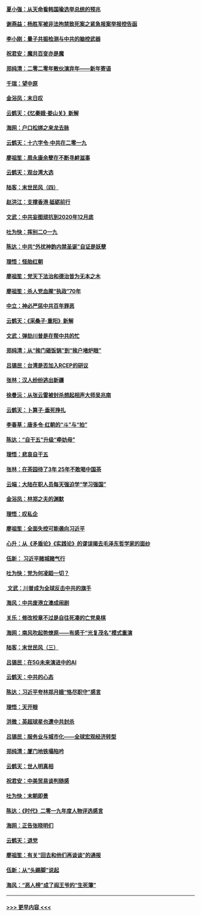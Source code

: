 #### [夏小强：从天命看韩国瑜选举总统的预兆](../pages/nsc993/n11756696.md?t=12311501) 
#### [谢燕益：杨胜军被非法拘禁致死案之紧急报案举报控告函](../pages/nsc993/n11756134.md?t=12311501) 
#### [李小刚：量子共振检测与中共的脑控武器](../pages/nsc993/n11754518.md?t=12311501) 
#### [祝君安：魔共百变亦是魔](../pages/nsc993/n11754469.md?t=12311501) 
#### [郑纯清：二零二零年散伙演弃年——新年寄语](../pages/nsc993/n11754195.md?t=12311501) 
#### [千瑞：望中原](../pages/nsc993/n11754159.md?t=12311501) 
#### [金浴凤：末日叹](../pages/nsc993/n11752359.md?t=12311501) 
#### [云鹤天：《忆秦娥‧娄山关》新解](../pages/nsc993/n11752348.md?t=12311501) 
#### [海网：户口松绑之来龙去脉](../pages/nsc993/n11752328.md?t=12311501) 
#### [云鹤天：十六字令‧中共在二零一九](../pages/nsc993/n11752305.md?t=12311501) 
#### [廖祖笙：周永康余孽在不断寻衅滋事](../pages/nsc993/n11751013.md?t=12311501) 
#### [云鹤天：观台湾大选](../pages/nsc993/n11751007.md?t=12311501) 
#### [陆客：末世民风（四）](../pages/nsc993/n11749203.md?t=12311501) 
#### [赵洪江：支撑香港 砥砺前行](../pages/nsc993/n11748482.md?t=12311501) 
#### [文武：中共妄图顽抗到2020年12月底](../pages/nsc993/n11748446.md?t=12311501) 
#### [吐为快：挥别二O一九](../pages/nsc993/n11748411.md?t=12311501) 
#### [陈达：中共“外扰神韵内禁圣诞”自证是妖孽](../pages/nsc993/n11748226.md?t=12311501) 
#### [理悟：怪胎红朝](../pages/nsc993/n11748206.md?t=12311501) 
#### [廖祖笙：党天下法治和德治皆为无本之木](../pages/nsc993/n11748135.md?t=12311501) 
#### [廖祖笙：杀人党血腥“执政”70年](../pages/nsc993/n11745144.md?t=12311501) 
#### [中立：神必严惩中共百年罪恶](../pages/nsc993/n11744970.md?t=12311501) 
#### [云鹤天：《采桑子‧重阳》新解](../pages/nsc993/n11744948.md?t=12311501) 
#### [文武：弹劾川普是在帮中共的忙](../pages/nsc993/n11744758.md?t=12311501) 
#### [郑纯清：从“挨门砸饭锅”到“挨户堵炉眼”](../pages/nsc993/n11744745.md?t=12311501) 
#### [吕锡民：台湾是否加入RCEP的研议](../pages/nsc993/n11744701.md?t=12311501) 
#### [张林：汉人纷纷逃出新疆](../pages/nsc993/n11743530.md?t=12311501) 
#### [徐曼沅：从张云雷被封杀想起相声大师吴兆南](../pages/nsc993/n11741816.md?t=12311501) 
#### [云鹤天：卜算子‧垂死挣扎](../pages/nsc993/n11739956.md?t=12311501) 
#### [李春草：唐多令‧红朝的“斗”与“拍”](../pages/nsc993/n11739830.md?t=12311501) 
#### [陈达：“自干五”升级“牵妨母”](../pages/nsc993/n11739724.md?t=12311501) 
#### [理悟：悲哀自干五](../pages/nsc993/n11739547.md?t=12311501) 
#### [张林：在茶园待了3年 25年不敢喝中国茶](../pages/nsc993/n11739240.md?t=12311501) 
#### [云端：大陆在职人员每天强迫学“学习强国”](../pages/nsc993/n11738735.md?t=12311501) 
#### [金浴凤：林郑之夫的渊默](../pages/nsc993/n11737735.md?t=12311501) 
#### [理悟：叹私企](../pages/nsc993/n11737715.md?t=12311501) 
#### [廖祖笙：全面失控可能袭向习近平](../pages/nsc993/n11737704.md?t=12311501) 
#### [心升：从《矛盾论》《实践论》的谬误揭去毛泽东哲学家的面纱](../pages/nsc993/n11736962.md?t=12311501) 
#### [伍新： 习近平赌城赌气行](../pages/nsc993/n11736929.md?t=12311501) 
#### [吐为快：党为何凌蹈一切？](../pages/nsc993/n11736915.md?t=12311501) 
#### [ 文武：川普成为全球反击中共的旗手](../pages/nsc993/n11736882.md?t=12311501) 
#### [海风：中共废港立澳成闹剧](../pages/nsc993/n11735857.md?t=12311501) 
#### [关乐：修改校章不过是自往死凑的亡党臭棋](../pages/nsc993/n11735097.md?t=12311501) 
#### [海网：南风吹起势燎原——有感于“光复茂名”模式重演](../pages/nsc993/n11732308.md?t=12311501) 
#### [陆客：末世民风（三）](../pages/nsc993/n11732211.md?t=12311501) 
#### [吕锡民：在5G未来演进中的AI](../pages/nsc993/n11730010.md?t=12311501) 
#### [云鹤天：中共的心态](../pages/nsc993/n11729906.md?t=12311501) 
#### [陈达：习近平夸林郑月娥“恪尽职守”感言](../pages/nsc993/n11729881.md?t=12311501) 
#### [理悟：天开眼](../pages/nsc993/n11729699.md?t=12311501) 
#### [洪微：英超球星也遭中共封杀](../pages/nsc993/n11727243.md?t=12311501) 
#### [吕锡民：服务业与城市化——全球宏观经济转型](../pages/nsc993/n11725845.md?t=12311501) 
#### [郑纯清：厦门地铁塌陷吟](../pages/nsc993/n11725813.md?t=12311501) 
#### [云鹤天：世人明真相](../pages/nsc993/n11725621.md?t=12311501) 
#### [祝君安：中美贸易谈判随感](../pages/nsc993/n11725609.md?t=12311501) 
#### [吐为快：末朝即景](../pages/nsc993/n11723365.md?t=12311501) 
#### [陈达：《时代》二零一九年度人物评选感言](../pages/nsc993/n11723337.md?t=12311501) 
#### [海网：正告张晓明们](../pages/nsc993/n11723228.md?t=12311501) 
#### [云鹤天：退党](../pages/nsc993/n11723056.md?t=12311501) 
#### [廖祖笙：有关“回去和他们再谈谈”的通报](../pages/nsc993/n11722442.md?t=12311501) 
#### [伍新：从“头踢脚”说起](../pages/nsc993/n11722429.md?t=12311501) 
#### [海风：“恶人榜”成了阎王爷的“生死簿”](../pages/nsc993/n11722272.md?t=12311501) 

----
#### [ >>> 更早内容 <<< ](../indexes/nsc993-earlier.md)

